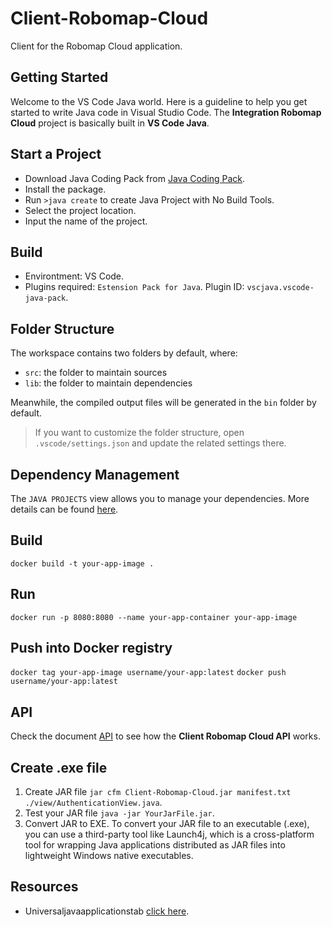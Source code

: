 # Client-Robomap-Cloud
Client for the Robomap Cloud application.

## Getting Started
Welcome to the VS Code Java world. Here is a guideline to help you get started to write Java code in Visual Studio Code. The **Integration Robomap Cloud** project is basically built in **VS Code Java**.

## Start a Project
- Download Java Coding Pack from [Java Coding Pack](https://code.visualstudio.com/docs/java/java-tutorial).
- Install the package. 
- Run `>java create` to create Java Project with No Build Tools.
- Select the project location.
- Input the name of the project.

## Build 
- Environtment: VS Code.
- Plugins required: `Estension Pack for Java`. Plugin ID: `vscjava.vscode-java-pack`.

## Folder Structure
The workspace contains two folders by default, where:
- `src`: the folder to maintain sources
- `lib`: the folder to maintain dependencies

Meanwhile, the compiled output files will be generated in the `bin` folder by default.

> If you want to customize the folder structure, open `.vscode/settings.json` and update the related settings there.

## Dependency Management
The `JAVA PROJECTS` view allows you to manage your dependencies. More details can be found [here](https://github.com/microsoft/vscode-java-dependency#manage-dependencies).

## Build
`docker build -t your-app-image .`

## Run
`docker run -p 8080:8080 --name your-app-container your-app-image`

## Push into Docker registry
`docker tag your-app-image username/your-app:latest`
`docker push username/your-app:latest`

## API 
Check the document [API](documentation/API.md) to see how the **Client Robomap Cloud API** works.

## Create .exe file
1. Create JAR file `jar cfm Client-Robomap-Cloud.jar manifest.txt ./view/AuthenticationView.java`.
2. Test your JAR file `java -jar YourJarFile.jar`.
3. Convert JAR to EXE. To convert your JAR file to an executable (.exe), you can use a third-party tool like Launch4j, which is a cross-platform tool for wrapping Java applications distributed as JAR files into lightweight Windows native executables.

## Resources
- Universaljavaapplicationstab [click here](https://github.com/tofi86/universalJavaApplicationStub).